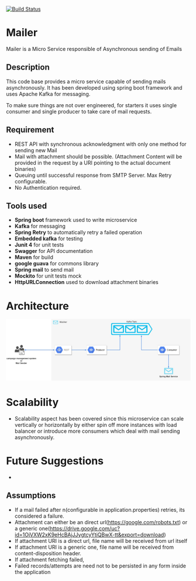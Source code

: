 [![Build Status](https://travis-ci.org/vin0010/Mailer.svg?branch=master)](https://travis-ci.org/vin0010/Mailer)

# Mailer
Mailer is a Micro Service responsible of Asynchronous sending of Emails

## Description
This code base provides a micro service capable of sending mails asynchronously. It has been developed using spring boot framework and uses Apache Kafka for messaging.

To make sure things are not over engineered, for starters it uses single consumer and single producer to take care of mail requests.  


## Requirement
- REST API with synchronous acknowledgment with only one method for sending new Mail
- Mail with attachment should be possible. (Attachment Content will be provided in the request by a URI pointing to the actual document binaries)
- Queuing until successful response from SMTP Server. Max Retry configurable.
- No Authentication required.

## Tools used
- **Spring boot** framework used to write microservice
- **Kafka** for messaging
- **Spring Retry** to automatically retry a failed operation  
- **Embedded kafka** for testing
- **Junit 4** for unit tests
- **Swagger** for API documentation
- **Maven** for build
- **google guava** for commons library
- **Spring mail** to send mail
- **Mockito** for unit tests mock
- **HttpURLConnection** used to download attachment binaries

# Architecture
![Architecture](Architecture.jpg)

# Scalability
- Scalability aspect has been covered since this microservice can scale vertically or horizontally by either spin off more instances with load balancer or introduce more consumers which deal with mail sending asynchronously.

# Future Suggestions
-


## Assumptions
- If a mail failed after n(configurable in application.properties) retries, its considered a failure.
- Attachment can either be an direct url(https://google.com/robots.txt) or a generic one(https://drive.google.com/uc?id=1OjVXW2xK9eHcBAjJJygtcyYtiQBwX-tt&export=download)
- If attachment URI is a direct url, file name will be received from url itself
- If attachment URI is a generic one, file name will be received from content-disposition header.
- If attachment fetching failed,  
- Failed records/attempts are need not to be persisted in any form inside the application
